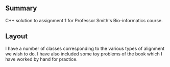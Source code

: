 ## Summary
C++ solution to assignment 1 for Professor Smith's Bio-informatics course.

## Layout
I have a number of classes corresponding to the various types of alignment we wish to do. I have also included some toy problems of the book which I have worked by hand for practice.